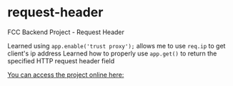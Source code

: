 # request-header
FCC Backend Project - Request Header

Learned using `app.enable('trust proxy');` allows me to use `req.ip` to get client's ip address
Learned how to properly use `app.get()` to return the specified HTTP request header field

[You can access the project online here:](https://neveon-req-header.glitch.me/api/whoami/)
